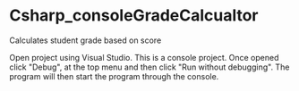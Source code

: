 # Csharp_consoleGradeCalcualtor
Calculates student grade based on score

Open project using Visual Studio. This is a console project. Once opened click "Debug", at the top menu and then click "Run without debugging". The program will then start the program through the console. 
